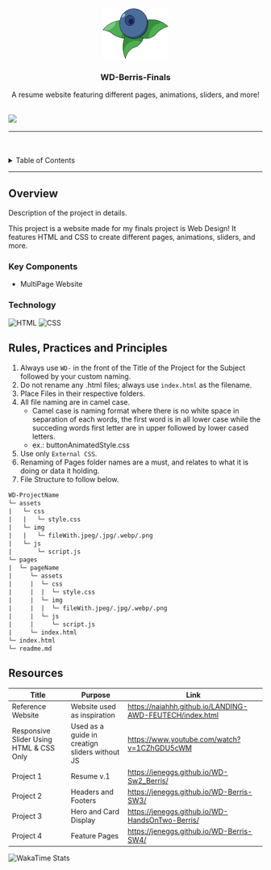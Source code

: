 <a name="readme-top">

<br/>

<br />
<div align="center">
  <a href="https://github.com/zyx-0314/">
  <!-- TODO: If you want to add logo or banner you can add it here -->
    <img src="./assets/img/berry.png" alt="Berry" width="130" height="100">
  </a>
<!-- TODO: Change Title to the name of the title of your Project -->
  <h3 align="center">WD-Berris-Finals</h3>
</div>
<!-- TODO: Make a short description -->
<div align="center">
  A resume website featuring different pages, animations, sliders, and more!
</div>

<br />

<!-- TODO: Change the zyx-0314 into your github username  -->
<!-- TODO: Change the WD-Template-Project into the same name of your folder -->
![](https://visit-counter.vercel.app/counter.png?page=Jeneggs/WD-Berris-Finals)

---

<br />
<br />

<!-- TODO: If you want to add more layers for your readme -->
<details>
  <summary>Table of Contents</summary>
  <ol>
    <li>
      <a href="#overview">Overview</a>
      <ol>
        <li>
          <a href="#key-components">Key Components</a>
        </li>
        <li>
          <a href="#technology">Technology</a>
        </li>
      </ol>
    </li>
    <li>
      <a href="#rule,-practices-and-principles">Rules, Practices and Principles</a>
    </li>
    <li>
      <a href="#resources">Resources</a>
    </li>
  </ol>
</details>

---

## Overview

<!-- TODO: To be changed -->
<!-- The following are just sample -->
Description of the project in details.

This project is a website made for my finals project is Web Design! It features HTML and CSS to create different pages, animations, sliders, and more.


### Key Components
<!-- TODO: List of Key Components -->
<!-- The following are just sample -->
- MultiPage Website

### Technology
<!-- TODO: List of Technology Used -->
![HTML](https://img.shields.io/badge/HTML-E34F26?style=for-the-badge&logo=html5&logoColor=white)
![CSS](https://img.shields.io/badge/CSS-1572B6?style=for-the-badge&logo=css3&logoColor=white)


## Rules, Practices and Principles
1. Always use `WD-` in the front of the Title of the Project for the Subject followed by your custom naming.
2. Do not rename any .html files; always use `index.html` as the filename.
3. Place Files in their respective folders.
4. All file naming are in camel case.
   - Camel case is naming format where there is no white space in separation of each words, the first word is in all lower case while the succeding words first letter are in upper followed by lower cased letters.
   - ex.: buttonAnimatedStyle.css
5. Use only `External CSS`.
6. Renaming of Pages folder names are a must, and relates to what it is doing or data it holding.
7. File Structure to follow below.

```
WD-ProjectName
└─ assets
|   └─ css
|   |   └─ style.css
|   └─ img
|   |   └─ fileWith.jpeg/.jpg/.webp/.png
|   └─ js
|       └─ script.js
└─ pages
|  └─ pageName
|     └─ assets
|     |  └─ css
|     |  |  └─ style.css
|     |  └─ img
|     |  |  └─ fileWith.jpeg/.jpg/.webp/.png
|     |  └─ js
|     |     └─ script.js
|     └─ index.html
└─ index.html
└─ readme.md
```

## Resources

<!-- TODO: Add References -->
| Title | Purpose | Link |
|-|-|-|
| Reference Website |  Website used as inspiration | https://naiahhh.github.io/LANDING-AWD-FEUTECH/index.html |
| Responsive Slider Using HTML & CSS Only | Used as a guide in creatign sliders without JS | https://www.youtube.com/watch?v=1CZhGDU5cWM |
|Project 1 | Resume v.1 | https://jeneggs.github.io/WD-Sw2_Berris/ |
|Project 2|Headers and Footers| https://jeneggs.github.io/WD-Berris-SW3/ |
|Project 3| Hero and Card Display| https://jeneggs.github.io/WD-HandsOnTwo-Berris/ |
|Project 4|Feature Pages| https://jeneggs.github.io/WD-Berris-SW4/ |

![WakaTime Stats](https://github-readme-stats.vercel.app/api/wakatime?username=Jeneggs)
